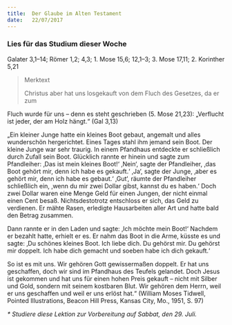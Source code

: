 ```yaml
---
title:  Der Glaube im Alten Testament
date:   22/07/2017
---
```


### Lies für das Studium dieser Woche
Galater 3,1–14; Römer 1,2; 4,3; 1. Mose 15,6; 12,1–3; 3. Mose 17,11; 2. Korinther 5,21

> <p>Merktext</p>
> Christus aber hat uns losgekauft von dem Fluch des Gesetzes, da er zum

Fluch wurde für uns – denn es steht geschrieben (5. Mose 21,23): „Verflucht ist jeder, der am Holz hängt.“ (Gal 3,13)

„Ein kleiner Junge hatte ein kleines Boot gebaut, angemalt und alles wunderschön hergerichtet. Eines Tages stahl ihm jemand sein Boot. Der kleine Junge war sehr traurig. In einem Pfandhaus entdeckte er schließlich durch Zufall sein Boot. Glücklich rannte er hinein und sagte zum Pfandleiher: ‚Das ist mein kleines Boot!‘ ‚Nein‘, sagte der Pfandleiher, ‚das Boot gehört mir, denn ich habe es gekauft.‘ ‚Ja‘, sagte der Junge, ‚aber es gehört mir, denn ich habe es gebaut.‘ ‚Gut‘, räumte der Pfandleiher schließlich ein, ‚wenn du mir zwei Dollar gibst, kannst du es haben.‘ Doch zwei Dollar waren eine Menge Geld für einen Jungen, der nicht einmal einen Cent besaß. Nichtsdestotrotz entschloss er sich, das Geld zu verdienen. Er mähte Rasen, erledigte Hausarbeiten aller Art und hatte bald den Betrag zusammen.

Dann rannte er in den Laden und sagte: ‚Ich möchte mein Boot!‘ Nachdem er bezahlt hatte, erhielt er es. Er nahm das Boot in die Arme, küsste es und sagte: ‚Du schönes kleines Boot. Ich liebe dich. Du gehörst mir. Du gehörst mir doppelt. Ich habe dich gemacht und soeben habe ich dich gekauft.‘

So ist es mit uns. Wir gehören Gott gewissermaßen doppelt. Er hat uns geschaffen, doch wir sind im Pfandhaus des Teufels gelandet. Doch Jesus ist gekommen und hat uns für einen hohen Preis gekauft – nicht mit Silber und Gold, sondern mit seinem kostbaren Blut. Wir gehören dem Herrn, weil er uns geschaffen und weil er uns erlöst hat.“ (William Moses Tidwell, Pointed Illustrations, Beacon Hill Press, Kansas City, Mo., 1951, S. 97)

_* Studiere diese Lektion zur Vorbereitung auf Sabbat, den 29. Juli._